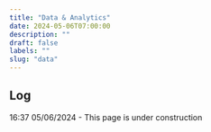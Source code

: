 ```yaml
---
title: "Data & Analytics"
date: 2024-05-06T07:00:00
description: ""
draft: false
labels: ""
slug: "data"
---
```


## Log
16:37 05/06/2024 - This page is under construction
